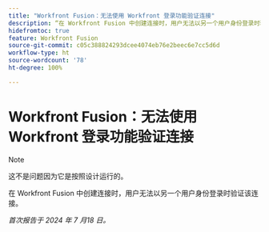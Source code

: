 ```yaml
---
title: "Workfront Fusion：无法使用 Workfront 登录功能验证连接"
description: “在 Workfront Fusion 中创建连接时，用户无法以另一个用户身份登录时验证该连接。”
hidefromtoc: true
feature: Workfront Fusion
source-git-commit: c05c388824293dcee4074eb76e2beec6e7cc5d6d
workflow-type: ht
source-wordcount: '78'
ht-degree: 100%

---
```



# Workfront Fusion：无法使用 Workfront 登录功能验证连接

>[!NOTE]
>
>这不是问题因为它是按照设计运行的。

在 Workfront Fusion 中创建连接时，用户无法以另一个用户身份登录时验证该连接。

_首次报告于 2024 年 7 月18 日。_

